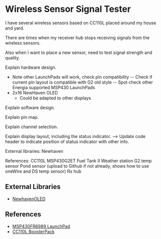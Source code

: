 Wireless Sensor Signal Tester
=============================

I have several wireless sensors based on CC110L <add link and better description> placed around my house and yard.

There are times when my receiver hub <reference> stops receiving signals from the wireless sensors.

Also when I want to place a new sensor, need to test signal strength and quality.

Explain hardware design.
- Note other LaunchPads will work, check pin compatibility
   -- Check if current pin layout is compatible with G2 old style
   -- Spot check other Energia supported MSP430 LaunchPads
- 2x16 NewHaven OLED
   - Could be adapted to other displays

Explain software design.

Explain pin map.

Explain channel selection.

Explain display layout, including the status indicator.
--> Update code header to indicate position of status indicator with other info.

External libraries:
Newhaven

References:
CC110L
MSP430G2ET
Fuel Tank II
Weather station
G2 temp sensor
Pond sensor (upload to Github if not already, shows how to use oneWire and DS temp sensor)
Rx hub



## External Libraries ##
* [NewhavenOLED][3]


## References ##
* [MSP430FR6989 LaunchPad][1]
* [CC110L BoosterPack][2]


[1]: http://www.ti.com/tool/MSP-EXP430FR6989
[2]: http://www.ti.com/tool/430BOOST-CC110L
[3]: https://gitlab.com/Andy4495/NewhavenOLED
